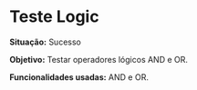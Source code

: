 # Teste Logic
<b>Situação:</b> Sucesso

<b>Objetivo:</b> Testar operadores lógicos AND e OR.

<b>Funcionalidades usadas:</b> AND e OR.
